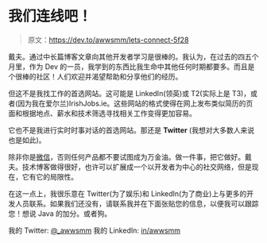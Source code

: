 # 我们连线吧！

> 原文：<https://dev.to/awwsmm/lets-connect-5f28>

戴夫。通过中长篇博客文章向其他开发者学习是很棒的。我认为，在过去的四五个月里，作为 Dev 的一员，我学到的东西比我生命中其他任何时期都要多。而且是个很棒的社区！人们欢迎并渴望帮助和分享他们的经历。

但这不是我找工作的首选网站。这可能是 LinkedIn(领英)或 T2(实际上是 T3)，或者(因为我在爱尔兰)IrishJobs.ie。这些网站的格式使得在网上发布类似简历的页面和根据地点、薪水和技术筛选寻找相关工作变得更加容易。

它也不是我进行实时时事对话的首选网站。那还是 **Twitter** (我想对大多数人来说也是如此)。

除非你是[微信](https://www.dragonsocial.net/blog/social-media-in-china/#WeChat)，否则任何产品都不要试图成为万金油。做一件事，把它做好。戴夫。技术博客做得很好，也许可以扩展成一个以开发者为中心的社交网络，但是现在，它有它的局限性。

在这一点上，我很乐意在 Twitter(为了娱乐)和 LinkedIn(为了商业)上与更多的开发人员联系。如果我们还没有，请联系我并在下面张贴您的信息，以便我可以跟踪您！想说 Java 的加分。或者狗。

我的 Twitter: [@_awwsmm](https://twitter.com/_awwsmm)
我的 LinkedIn: [in/awwsmm](https://www.linkedin.com/in/awwsmm/)